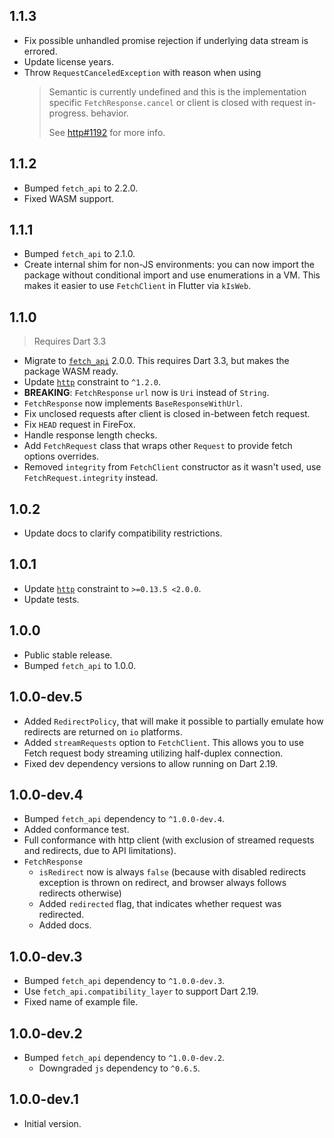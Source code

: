 ## 1.1.3

- Fix possible unhandled promise rejection if underlying data stream is errored.
- Update license years.
- Throw `RequestCanceledException` with reason when using
  > Semantic is currently undefined and this is the implementation specific
  `FetchResponse.cancel` or client is closed with request in-progress.
  > behavior.
  > 
  > See [http#1192](https://github.com/dart-lang/http/issues/1192) for more
  > info.

## 1.1.2

- Bumped `fetch_api` to 2.2.0.
- Fixed WASM support.

## 1.1.1

- Bumped `fetch_api` to 2.1.0.
- Create internal shim for non-JS environments: you can now import the package
  without conditional import and use enumerations in a VM.
  This makes it easier to use `FetchClient` in Flutter via `kIsWeb`.

## 1.1.0

> Requires Dart 3.3

- Migrate to [`fetch_api`](https://pub.dev/packages/fetch_api) 2.0.0.
  This requires Dart 3.3, but makes the package WASM ready.
- Update [`http`](https://pub.dev/packages/http) constraint to `^1.2.0`.
- **BREAKING**: `FetchResponse` `url` now is `Uri` instead of `String`.
- `FetchResponse` now implements `BaseResponseWithUrl`.
- Fix unclosed requests after client is closed in-between fetch request.
- Fix `HEAD` request in FireFox.
- Handle response length checks.
- Add `FetchRequest` class that wraps other `Request` to provide fetch options
  overrides.
- Removed `integrity` from `FetchClient` constructor as it wasn't used, use
  `FetchRequest.integrity` instead.


## 1.0.2

- Update docs to clarify compatibility restrictions.

## 1.0.1

- Update [`http`](https://pub.dev/packages/http) constraint
  to `>=0.13.5 <2.0.0`.
- Update tests.

## 1.0.0

- Public stable release.
- Bumped `fetch_api` to 1.0.0.

## 1.0.0-dev.5

- Added `RedirectPolicy`, that will make it possible to partially emulate how
  redirects are returned on `io` platforms.
- Added `streamRequests` option to `FetchClient`. This allows you to use Fetch
  request body streaming utilizing half-duplex connection.
- Fixed dev dependency versions to allow running on Dart 2.19.

## 1.0.0-dev.4

- Bumped `fetch_api` dependency to `^1.0.0-dev.4`.
- Added conformance test.
- Full conformance with http client (with exclusion of streamed requests and
  redirects, due to API limitations).
- `FetchResponse`
  - `isRedirect` now is always `false` (because with disabled redirects
    exception is thrown on redirect, and browser always follows redirects
    otherwise)
  - Added `redirected` flag, that indicates whether request was redirected.
  - Added docs.

## 1.0.0-dev.3

- Bumped `fetch_api` dependency to `^1.0.0-dev.3`.
- Use `fetch_api.compatibility_layer` to support Dart 2.19.
- Fixed name of example file.

## 1.0.0-dev.2

- Bumped `fetch_api` dependency to `^1.0.0-dev.2`.
  - Downgraded `js` dependency to `^0.6.5`.

## 1.0.0-dev.1

- Initial version.
